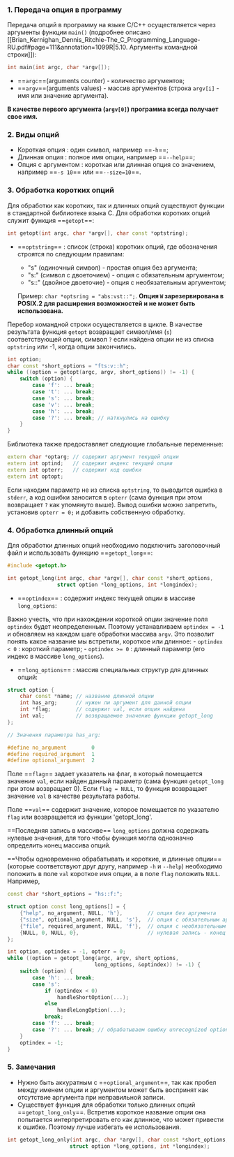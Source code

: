 ### 1. Передача опция в программу

Передача опций в программу на языке С/C++ осуществляется через аргументы функции `main()` (подробнее описано [[Brian_Kernighan_Dennis_Ritchie-The_C_Programming_Language-RU.pdf#page=111&annotation=1099R|5.10. Аргументы командной строки]]):
```cpp
int main(int argc, char *argv[]);
```
- ==`argc`==(arguments counter) - количество аргументов;
- ==`argv`==(arguments values)   - массив аргументов (строка `argv[i]` - имя или значение аргумента).

 **В качестве первого аргумента (`argv[0]`) программа всегда получает свое имя.** 

### 2. Виды опций

-  Короткая опция          : один символ, например ==`-h`==;
-  Длинная опция           : полное имя опции, например ==`--help`==;
-  Опция с аргументом  : короткая или длинная опция со значением, например ==`-s 10`== или ==`--size=10`==.

### 3. Обработка коротких опций

Для обработки как коротких, так и длинных опций существуют функции в стандартной библиотеке языка С. Для обработки коротких опций служит функция ==`getopt`==:
```cpp
int getopt(int argc, char *argv[], char const *optstring);
```
- ==`optstring`== : список (строка) коротких опций, где обозначения строятся по следующим правилам:
	-  "s"   (одиночный символ)      - простая опция без аргумента;
	-  "s:"  (символ с двоеточием)   - опция с обязательным аргументом;
	-  "s::" (двойное двоеточие)      - опция с необязательным аргументом;
	
	 Пример: `char *optsring = "abs:vst::";`.
	 **Опция `W` зарезервирована в POSIX.2 для расширения возможностей и не может быть использована.** 
	 
Перебор командной строки осуществляется в цикле. В качестве результата функция `getopt` возвращает символ/имя (`s`) соответствующей опции, символ `?` если найдена опции не из списка `optstring` или -1, когда опции закончились. 
```cpp
int option;
char const *short_options = "fts:v::h";
while ((option = getopt(argc, argv, short_options)) != -1) {
	switch (option) {
		case 'f': ... break;
		case 't': ... break;
		case 's': ... break;
		case 'v': ... break;
		case 'h': ... break;
		case '?': ... break; // наткнулись на ошибку
	}
}
```
Библиотека также предоставляет следующие глобальные переменные:
```cpp
extern char *optarg; // содержит аргумент текущей опции
extern int optind;   // содержит индекс текущей опции
extern int opterr;   // содержит код ошибки
extern int optopt;
```
Если находим параметр не из списка `optstring`, то выводится ошибка в `stderr`, а код ошибки заносится в `opterr` (сама функция при этом возвращает `?` как упомянуто выше). Вывод ошибки можно запретить, установив `opterr = 0;` и добавить собственную обработку.

### 4. Обработка длинный опций

Для обработки длинных опций необходимо подключить заголовочный файл и использовать функцию ==`getopt_long`==:
```cpp
#include <getopt.h>
```
```cpp
int getopt_long(int argc, char *argv[], char const *short_options, 
			    struct option *long_options, int *longindex);
```
-  ==`optindex`==          : содержит индекс текущей опции в массиве `long_options`:

Важно учесть, что при нахождении короткой опции значение поля `optindex` будет неопределенным. Поэтому устанавливаем `optindex = -1` и обновляем на каждом шаге обработки массива `argv`. Это позволит понять какое название мы встретили, короткое или длинное:
    - `optindex < 0`   : короткий параметр; 
	- `optindex >= 0` : длинный параметр (его индекс в массиве `long_options`).

-  ==`long_options`==   : массив специальных структур для длинных опций:
```cpp
struct option {
	char const *name; // название длинной опции
	int has_arg;      // нужен ли аргумент для данной опции
	int *flag;        // содержит val, если опция найдена
	int val;          // возвращаемое значение функции getopt_long
};

// Значения параметра has_arg:

#define no_argument        0  
#define required_argument  1
#define optional_argument  2
```
Поле ==`flag`== задает указатель на флаг, в который помещается значение `val`, если найден данный параметр (сама функция `getopt_long` при этом возвращает 0). Если `flag = NULL`, то функция возвращает значение `val` в качестве результата работы. 

Поле ==`val`== содержит значение, которое помещается по указателю `flag` или возвращается из функции 'getopt_long'.

==Последняя запись в массиве== `long_options` должна содержать нулевые значения, для того чтобы функция могла однозначно определить конец массива опций. 

==Чтобы одновременно обрабатывать и короткие, и длинные опции== (которые соответствуют друг другу, например `-h` и `--help`) необходимо положить в поле `val` короткое имя опции, а в поле `flag` положить `NULL`. Например,
```cpp
const char *short_options = "hs::f:";

struct option const long_options[] = {
	{"help", no_argument, NULL, 'h'},        // опция без аргумента
	{"size", optional_argument, NULL, 's'},  // опция с обязательным аргументом (:)
	{"file", required_argument, NULL, 'f'},  // опция с необязательным аргументом (::)
	{NULL, 0, NULL, 0},                      // нулевая запись - конец массива
};

int option, optindex = -1, opterr = 0;
while ((option = getopt_long(argc, argv, short_options, 
                            long_options, &optindex)) != -1) {
    switch (option) {
	    case 'h': ... break;
	    case 's': 
		    if (optindex < 0)
			    handleShortOption(...);
			else
				handleLongOption(...);
			break;
	    case 'f': ... break;
	    case '?': ... break; // обрабатываем ошибку unrecognized option
    }
    optindex = -1;
}
```

### 5. Замечания

-  Нужно быть аккуратным с ==`optional_argument`==, так как пробел между именем опции и аргументом может быть воспринят как отсутствие аргумента при неправильной записи.
-  Существует функция для обработки только длинных опций ==`getopt_long_only`==. Встретив короткое название опции она попытается интерпретировать его как длинное, что может привести к ошибке. Поэтому лучше избегать ее использования.
```cpp
int getopt_long_only(int argc, char *argv[], char const *short_options, 
			        struct option *long_options, int *longindex);
```